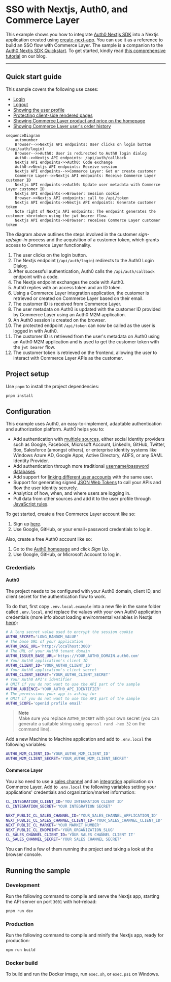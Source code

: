 # SSO with Nextjs, Auth0, and Commerce Layer

This example shows you how to integrate [Auth0 Nextjs SDK](https://github.com/auth0/nextjs-auth0) into a Nextjs application created using [create-next-app](https://nextjs.org/docs/api-reference/create-next-app). You can use it as a reference to build an SSO flow with Commerce Layer. The sample is a companion to the [Auth0 Nextjs SDK Quickstart](https://auth0.com/docs/quickstart/webapp/nextjs). To get started, kindly read [this comprehensive tutorial](https://commercelayer.io/blog/how-to-single-sign-on-with-nextjs-auth0-and-commerce-layer) on our blog.

---

## Quick start guide

This sample covers the following use cases:

- [Login](https://github.com/commercelayer/sample-nextjs-auth0-sso/blob/main/components/NavBar.jsx#L61-L67)
- [Logout](https://github.com/commercelayer/sample-nextjs-auth0-sso/blob/main/components/NavBar.jsx#L93-L95)
- [Showing the user profile](https://github.com/commercelayer/sample-nextjs-auth0-sso/blob/main/pages/profile.jsx)
- [Protecting client-side rendered pages](https://github.com/commercelayer/sample-nextjs-auth0-sso/blob/main/pages/profile.jsx#L43-L46)
- [Showing Commerce Layer product and price on the homepage](https://github.com/commercelayer/sample-nextjs-auth0-sso/blob/main/components/Content.jsx)
- [Showing Commerce Layer user's order history](https://github.com/commercelayer/sample-nextjs-auth0-sso/blob/main/pages/orders.jsx)

```mermaid
sequenceDiagram
    autonumber
    Browser-->>Nextjs API endpoints: User clicks on login button (/api/auth/login)
    Browser-->>Auth0: User is redirected to Auth0 login dialog
    Auth0-->>Nextjs API endpoints: /api/auth/callback
    Nextjs API endpoints->>Auth0: Code exchange
    Auth0->>Nextjs API endpoints: Receive session
    Nextjs API endpoints-->>Commerce Layer: Get or create customer
    Commerce Layer-->>Nextjs API endpoints: Receive Commerce Layer customer ID
    Nextjs API endpoints->>Auth0: Update user metadata with Commerce Layer customer ID
    Nextjs API endpoints->>Browser: Session cookie
    Browser->>Nextjs API endpoints: call to /api/token
    Nextjs API endpoints->>Nextjs API endpoints: Generate customer token
    Note right of Nextjs API endpoints: The endpoint generates the customer <br>token using the jwt bearer flow.
    Nextjs API endpoints->>Browser: receives Commerce Layer customer token
```

The diagram above outlines the steps involved in the customer *sign-up/sign-in* process and the acquisition of a customer token, which grants access to Commerce Layer functionality.

1. The user clicks on the login button.
2. The Nextjs endpoint (`/api/auth/login`) redirects to the Auth0 Login Dialog.
3. After successful authentication, Auth0 calls the `/api/auth/callback` endpoint with a code.
4. The Nextjs endpoint exchanges the code with Auth0.
5. Auth0 replies with an access token and an ID token.
6. Using a Commerce Layer integration application, the customer is retrieved or created on Commerce Layer based on their email.
7. The customer ID is received from Commerce Layer.
8. The user metadata on Auth0 is updated with the customer ID provided by Commerce Layer using an Auth0 M2M application.
9. An Auth0 session is created on the browser.
10. The protected endpoint `/api/token` can now be called as the user is logged in with Auth0.
11. The customer ID is retrieved from the user's metadata on Auth0 using an Auth0 M2M application and is used to get the customer token with the `jwt bearer` flow.
12. The customer token is retrieved on the frontend, allowing the user to interact with Commerce Layer APIs as the customer.

## Project setup

Use `pnpm` to install the project dependencies:

```bash
pnpm install
```

## Configuration

This example uses Auth0, an easy-to-implement, adaptable authentication and authorization platform. Auth0 helps you to:

- Add authentication with [multiple sources](https://auth0.com/docs/identityproviders), either social identity providers such as Google, Facebook, Microsoft Account, LinkedIn, GitHub, Twitter, Box, Salesforce (amongst others), or enterprise identity systems like Windows Azure AD, Google Apps, Active Directory, ADFS, or any SAML Identity Provider.
- Add authentication through more traditional [username/password databases](https://auth0.com/docs/connections/database/custom-db).
- Add support for [linking different user accounts](https://auth0.com/docs/users/user-account-linking) with the same user.
- Support for generating signed [JSON Web Tokens](https://auth0.com/docs/tokens/json-web-tokens) to call your APIs and flow the user identity securely.
- Analytics of how, when, and where users are logging in.
- Pull data from other sources and add it to the user profile through [JavaScript rules](https://auth0.com/docs/rules).

To get started, create a free Commerce Layer account like so:

1. Sign up [here](https://dashboard.commercelayer.io/sign_up).
2. Use Google, GitHub, or your email+password credentials to log in.

Also, create a free Auth0 account like so:

1. Go to the [Auth0 homepage](https://auth0.com) and click *Sign Up*.
2. Use Google, GitHub, or Microsoft Account to log in.

### Credentials

#### Auth0

The project needs to be configured with your Auth0 domain, client ID, and client secret for the authentication flow to work.

To do that, first copy `.env.local.example` into a new file in the same folder called `.env.local`, and replace the values with your own Auth0 application credentials (more info about loading environmental variables in Nextjs [here](https://nextjs.org/docs/basic-features/environment-variables)):

```sh
# A long secret value used to encrypt the session cookie
AUTH0_SECRET='LONG_RANDOM_VALUE'
# The base URL of your application
AUTH0_BASE_URL='http://localhost:3000'
# The URL of your Auth0 tenant domain
AUTH0_ISSUER_BASE_URL='https://YOUR_AUTH0_DOMAIN.auth0.com'
# Your Auth0 application's client ID
AUTH0_CLIENT_ID='YOUR_AUTH0_CLIENT_ID'
# Your Auth0 application's client secret
AUTH0_CLIENT_SECRET='YOUR_AUTH0_CLIENT_SECRET'
# Your Auth0 API's identifier
# OMIT if you do not want to use the API part of the sample
AUTH0_AUDIENCE='YOUR_AUTH0_API_IDENTIFIER'
# The permissions your app is asking for
# OMIT if you do not want to use the API part of the sample
AUTH0_SCOPE='openid profile email'
```

> **Note**<br />
> Make sure you replace `AUTH0_SECRET` with your own secret (you can generate a suitable string using `openssl rand -hex 32` on the command line).

Add a new Machine to Machine application and add to `.env.local` the following variables:

```sh
AUTH0_M2M_CLIENT_ID='YOUR_AUTH0_M2M_CLIENT_ID'
AUTH0_M2M_CLIENT_SECRET='YOUR_AUTH0_M2M_CLIENT_SECRET'
```

#### Commerce Layer

You also need to use a [sales channel](https://docs.commercelayer.io/core/applications#sales-channel) and an [integration](https://docs.commercelayer.io/core/applications#integration) application on Commerce Layer. Add to `.env.local` the following variables setting your applications' credentials and organization/market information:

```sh
CL_INTEGRATION_CLIENT_ID='YOU INTEGRATION CLIENT ID'
CL_INTEGRATION_SECRET='YOUR INTEGRATION SECRET'

NEXT_PUBLIC_CL_SALES_CHANNEL_ID='YOUR_SALES_CHANNEL_APPLICATION_ID'
NEXT_PUBLIC_CL_SALES_CHANNEL_CLIENT_ID='YOUR_SALES_CHANNEL_CLIENT_ID'
NEXT_PUBLIC_CL_MARKET='YOUR_MARKET_NUMBER'
NEXT_PUBLIC_CL_ENDPOINT='YOUR_ORGANIZATION_SLUG'
CL_SALES_CHANNEL_CLIENT_ID='YOUR SALES CHANNEL CLIENT IT'
CL_SALES_CHANNEL_SECRET='YOUR SALES CHANNEL SECRET'


```

You can find a few of them running the project and taking a look at the browser console.

## Running the sample

### Development

Run the following command to compile and serve the Nextjs app, starting the API server on port `3001` with hot-reload:

```bash
pnpm run dev
```

### Production

Run the following command to compile and minify the Nextjs app, ready for production:

```bash
npm run build
```

### Docker build

To build and run the Docker image, run `exec.sh`, or `exec.ps1` on Windows.
